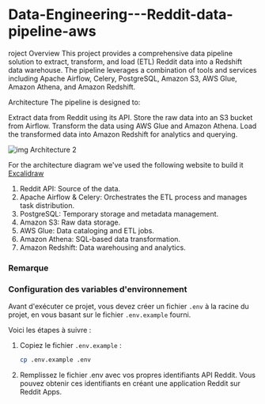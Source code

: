# Data-Engineering---Reddit-data-pipeline-aws

roject Overview
This project provides a comprehensive data pipeline solution to extract, transform, and load (ETL) Reddit data into a Redshift data warehouse. The pipeline leverages a combination of tools and services including Apache Airflow, Celery, PostgreSQL, Amazon S3, AWS Glue, Amazon Athena, and Amazon Redshift.

Architecture
The pipeline is designed to:

Extract data from Reddit using its API. Store the raw data into an S3 bucket from Airflow. Transform the data using AWS Glue and Amazon Athena. Load the transformed data into Amazon Redshift for analytics and querying.

![img Architecture 2](https://github.com/user-attachments/assets/05769379-9ab6-43a1-8a13-bf286ddfbe70)


For the architecture diagram we've used the following website to build it [Excalidraw](https://excalidraw.com/)

1. Reddit API: Source of the data.
2.	Apache Airflow & Celery: Orchestrates the ETL process and manages task distribution.
3.	PostgreSQL: Temporary storage and metadata management.
4.	Amazon S3: Raw data storage.
5.	AWS Glue: Data cataloging and ETL jobs.
6.	Amazon Athena: SQL-based data transformation.
7.	Amazon Redshift: Data warehousing and analytics.


### Remarque

### Configuration des variables d'environnement

Avant d'exécuter ce projet, vous devez créer un fichier `.env` à la racine du projet, en vous basant sur le fichier `.env.example` fourni.

Voici les étapes à suivre :

1. Copiez le fichier `.env.example` :
   ```bash
   cp .env.example .env
2. Remplissez le fichier .env avec vos propres identifiants API Reddit. Vous pouvez obtenir ces identifiants en créant une application Reddit sur Reddit Apps.
